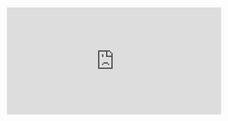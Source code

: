 <div style="position:relative;padding-bottom:48%; margin:10px">
    <iframe src="https://www.youtube.com/embed/NRh19dpFaio?start=0" frameborder="0" allow="accelerometer; autoplay; encrypted-media; gyroscope; picture-in-picture" allowfullscreen 
    	style="position:absolute;width:100%;height:100%;"></iframe>
</div>
